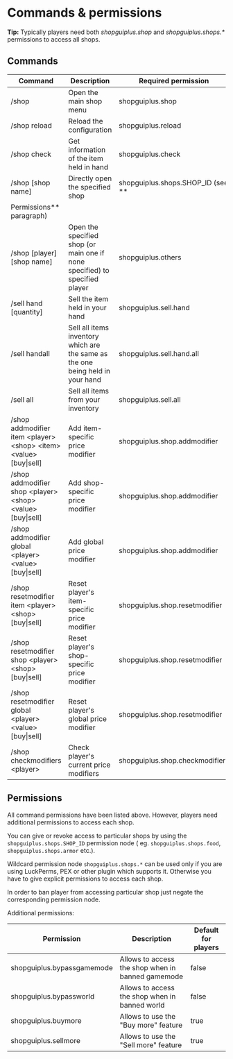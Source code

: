 # Commands & permissions

<p class="warn"><b>Tip:</b> Typically players need both <i>shopguiplus.shop</i> and <i>shopguiplus.shops.*</i
> permissions to access all shops.</p>

## Commands

| Command                                                                   | Description                                                                    | Required permission                                       |
|---------------------------------------------------------------------------|--------------------------------------------------------------------------------|-----------------------------------------------------------|
| /shop                                                                     | Open the main shop menu                                                        | shopguiplus.shop                                          |
| /shop reload                                                              | Reload the configuration                                                       | shopguiplus.reload                                        |
| /shop check                                                               | Get information of the item held in hand                                       | shopguiplus.check                                         |
| /shop [shop name]                                                         | Directly open the specified shop                                               | shopguiplus.shops.SHOP_ID (see **
Permissions** paragraph) |
| /shop [player] [shop name]                                                | Open the specified shop (or main one if none specified) to specified player    | shopguiplus.others                                        |
| /sell hand [quantity]                                                     | Sell the item held in your hand                                                | shopguiplus.sell.hand                                     |
| /sell handall                                                             | Sell all items inventory which are the same as the one being held in your hand | shopguiplus.sell.hand.all                                 |
| /sell all                                                                 | Sell all items from your inventory                                             | shopguiplus.sell.all                                      |
| /shop addmodifier item \<player\> \<shop\> \<item\> \<value\> [buy\|sell] | Add item-specific price modifier                                               | shopguiplus.shop.addmodifier                              |
| /shop addmodifier shop \<player\> \<shop\> \<value\> [buy\|sell]          | Add shop-specific price modifier                                               | shopguiplus.shop.addmodifier                              |
| /shop addmodifier global \<player\> \<value\> [buy\|sell]                 | Add global price modifier                                                      | shopguiplus.shop.addmodifier                              |
| /shop resetmodifier item \<player\> \<shop\> <item> [buy\|sell]           | Reset player's item-specific price modifier                                    | shopguiplus.shop.resetmodifier                            |
| /shop resetmodifier shop \<player\> \<shop\> [buy\|sell]                  | Reset player's shop-specific price modifier                                    | shopguiplus.shop.resetmodifier                            |
| /shop resetmodifier global \<player\> \<value\> [buy\|sell]               | Reset player's global price modifier                                           | shopguiplus.shop.resetmodifier                            |
| /shop checkmodifiers \<player\>                                           | Check player's current price modifiers                                         | shopguiplus.shop.checkmodifiers                           |

## Permissions

All command permissions have been listed above. However, players need additional permissions to access each shop.

You can give or revoke access to particular shops by using the `shopguiplus.shops.SHOP_ID` permission node (
eg. `shopguiplus.shops.food`, `shopguiplus.shops.armor` etc.).

Wildcard permission node `shopguiplus.shops.*` can be used only if you are using LuckPerms, PEX or other plugin which
supports it. Otherwise you have to give explicit permissions to access each shop.

In order to ban player from accessing particular shop just negate the corresponding permission node.

Additional permissions:

| Permission                 | Description                                       | Default for players |
|----------------------------|---------------------------------------------------|---------------------|
| shopguiplus.bypassgamemode | Allows to access the shop when in banned gamemode | false               |
| shopguiplus.bypassworld    | Allows to access the shop when in banned world    | false               |
| shopguiplus.buymore        | Allows to use the "Buy more" feature              | true                |
| shopguiplus.sellmore       | Allows to use the "Sell more" feature             | true                |
